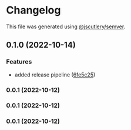 # Changelog

This file was generated using [@jscutlery/semver](https://github.com/jscutlery/semver).

## 0.1.0 (2022-10-14)


### Features

* added release pipeline ([6fe5c25](https://github.com/Backbase/golden-sample-app/commit/6fe5c255dfb7bf250345f4a97819a54f16370706))

### 0.0.1 (2022-10-12)

### 0.0.1 (2022-10-12)

### 0.0.1 (2022-10-12)
